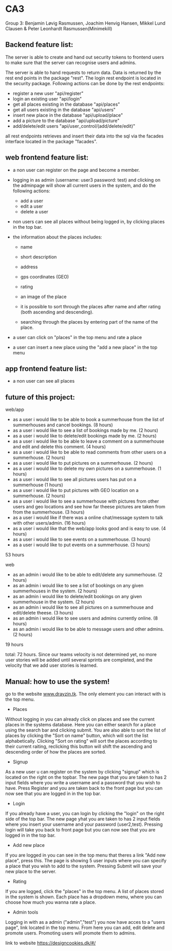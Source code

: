 # CA3

Group 3: Benjamin Løvig Rasmussen, Joachim Henvig Hansen, Mikkel Lund Clausen & Peter Leonhardt Rasmussen(Minimekill)

## Backend feature list:

The server is able to create and hand out security tokens to frontend users to make sure that the server can recognise
users and admins.

The server is able to hand requests to return data. Data is returned by the rest end points in the package "rest". The login rest endpoint is located in the security package. 
Following actions can be done by the rest endpoints:
- register a new user "api/register"
- login an existing user "api/login"
- get all places existing in the database "api/places"
- get all users existing in the database "api/users"
- insert new place in the database "api/upload/place"
- add a picture to the database "api/upload/picture"
- add/delete/edit users "api/user_control/(add/delete/edit)"

all rest endpoints retrieves and insert their data into the sql via the facades interface located in the package "facades".


## web frontend feature list: 

- a non user can register on the page and become a member.

- logging in as admin (username: user3 password: test) and clicking on the adminpage will show all current users in the system, and do the following actions:
	- add a user
	- edit a user
	- delete a user
- non users can see all places without being logged in, by clicking places in the top bar.

- the information about the places includes:
	
	- name
	- short description
	
	- address
	
	- gps coordinates (GEO)
	
	- rating
	
	- an image of the place

	- it is possible to sort through the places after name and after rating (both ascending and descending). 

	- searching through the places by entering part of the name of the place.

- a user can click on "places" in the top menu and rate a place
- a user can insert a new place using the "add a new place" in the top menu


## app frontend feature list:
- a non user can see all places



## future of this project:

web/app

- as a user i would like to be able to book a summerhouse from the list of summerhouses and cancel bookings. (8 hours)
- as a user i would like to see a list of bookings made by me. (2 hours)
- as a user i would like to delete/edit bookings made by me. (2 hours)
- as a user i would like to be able to leave a comment on a summerhouse and edit and delete this comment. (4 hours)
- as a user i would like to be able to read comments from other users on a summerhouse. (2 hours)
- as a user i would like to put pictures on a summerhouse. (2 hours)
- as a user i would like to delete my own pictures on a summerhouse. (1 hours)
- as a user i would like to see all pictures users has put on a summerhouse (1 hours)
- as a user i would like to put pictures with GEO location on a summerhouse. (2 hours)
- as a user i would like to see a summerhouse with pictures from other users and geo locations and see how far theese pictures are taken from  from the summerhouse. (3 hours)
- as a user i would like if there was a online chat/message system to talk with other users/admin. (16 hours)
- as a user i would like that the web/app looks good and is easy to use. (4 hours)
- as a user i would like to see events on a summerhouse. (3 hours)
- as a user i would like to put events on a summerhouse. (3 hours)

53 hours

web

- as an admin i would like to be able to edit/delete any summerhouse. (2 hours)
- as an admin i would like to see a list of bookings on any given summerhouses in the system. (2 hours)
- as an admin i would like to delete/edit bookings on any given summerhouse in the system. (2 hours)
- as an admin i would like to see all pictures on a summerhouse and edit/delete theese. (3 hours)
- as an admin i would like to see users and admins currently online. (8 hours)
- as an admin i would like to be able to message users and other admins. (2 hours)

19 hours

total: 72 hours.
Since our teams velocity is not determined yet, no more user stories will be added until several sprints are completed, and the velocity that we add user stories is learned.

## Manual: how to use the system!

go to the website www.drayzin.tk. The only element you can interact with is the top menu.
- Places

Without logging in you can already click on places and see the current places in the systems database. Here you can either search for a place using the search bar and clicking submit. You are also able to sort the list of places by clicking the "Sort on name" button, which will sort the list alphabetically. Clicking "Sort on rating" will sort the places according to their current raiting, reclicking this button will shift the ascending and descending order of how the places are sorted.

- Signup

As a new user u can register on the system by clicking "signup" which is located on the right on the topbar. The new page that you are taken to has 2 input fields where you write a username and a password that you wish to have. Press Register and you are taken back to the front page but you can now see that you are logged in in the top bar.

- Login

If you already have a user, you can login by clicking the "login" on the right side of the top bar. The new page yhat you are taken to has 2 input fields where you insert your username and your password (user2,test). Pressing login will take you back to front page but you can now see that you are logged in in the top bar.

- Add new place

If you are logged in you can see in the top menu that theres a link "Add new place", press this.
The page is showing 5 user inputs where you can specify a place that you wish to add to the system. Pressing Submit will save your new place to the server.

- Rating

If you are logged, click the "places" in the top menu. A list of places stored in the system is shown. Each place has a dropdown menu, where you can choose how much you wanna rate a place.

- Admin tools

Logging in with as a admin ("admin","test") you now have acces to a "users page", link located in the top menu. From here you can add, edit delete and promote users. Promoting users will promote them to admins.


link to website
https://designcookies.dk/#/
